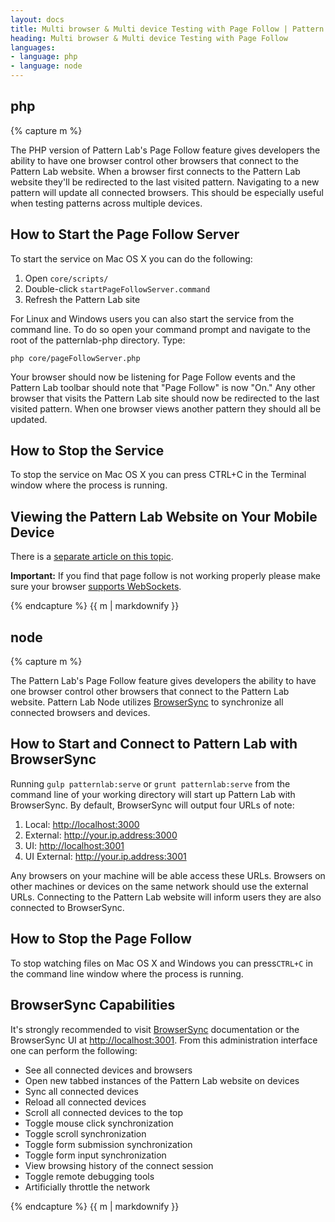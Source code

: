 ```yaml
---
layout: docs
title: Multi browser & Multi device Testing with Page Follow | Pattern Lab
heading: Multi browser & Multi device Testing with Page Follow
languages:
- language: php
- language: node
---
```


<!--- start php -->

<div class="tabs__panel" id="php">
<h2 class="language-title">php</h2>

{% capture m %}

The PHP version of Pattern Lab's Page Follow feature gives developers the ability to have one browser control other browsers that connect to the Pattern Lab website. When a browser first connects to the Pattern Lab website they'll be redirected to the last visited pattern. Navigating to a new pattern will update all connected browsers. This should be especially useful when testing patterns across multiple devices.

## How to Start the Page Follow Server

To start the service on Mac OS X you can do the following:

1. Open `core/scripts/`
2. Double-click `startPageFollowServer.command`
3. Refresh the Pattern Lab site

For Linux and Windows users you can also start the service from the command line. To do so open your command prompt and navigate to the root of the patternlab-php directory. Type:

```
php core/pageFollowServer.php
```

Your browser should now be listening for Page Follow events and the Pattern Lab toolbar should note that "Page Follow" is now "On." Any other browser that visits the Pattern Lab site should now be redirected to the last visited pattern. When one browser views another pattern they should all be updated.

## How to Stop the Service

To stop the service on Mac OS X you can press CTRL+C in the Terminal window where the process is running.

## Viewing the Pattern Lab Website on Your Mobile Device

There is a [separate article on this topic](/docs/pattern-mobile-view.html).

**Important:** If you find that page follow is not working properly please make sure your browser [supports WebSockets](http://caniuse.com/websockets).

{% endcapture %}
{{ m | markdownify }}

</div>

<!--- end php -->


<!--- start node -->

<div class="tabs__panel" id="node">
<h2 class="language-title">node</h2>

{% capture m %}

The Pattern Lab's Page Follow feature gives developers the ability to have one browser control other browsers that connect to the Pattern Lab website. Pattern Lab Node utilizes [BrowserSync](http://www.browsersync.io/) to synchronize all connected browsers and devices.

## How to Start and Connect to Pattern Lab with BrowserSync

Running `gulp patternlab:serve` or `grunt patternlab:serve` from the command line of your working directory will start up Pattern Lab with BrowserSync. By default, BrowserSync will output four URLs of note:

1. Local: [http://localhost:3000](http://localhost:3000)
2. External: http://your.ip.address:3000
3. UI: [http://localhost:3001](http://localhost:3001)
4. UI External: http://your.ip.address:3001

Any browsers on your machine will be able access these URLs. Browsers on other machines or devices on the same network should use the external URLs. Connecting to the Pattern Lab website will inform users they are also connected to BrowserSync.

## How to Stop the Page Follow

To stop watching files on Mac OS X and Windows you can press`CTRL+C` in the command line window where the process is running.

## BrowserSync Capabilities

It's strongly recommended to visit [BrowserSync](http://www.browsersync.io/) documentation or the BrowserSync UI at [http://localhost:3001](http://localhost:3001). From this administration interface one can perform the following:

* See all connected devices and browsers
* Open new tabbed instances of the Pattern Lab website on devices
* Sync all connected devices
* Reload all connected devices
* Scroll all connected devices to the top
* Toggle mouse click synchronization
* Toggle scroll synchronization
* Toggle form submission synchronization
* Toggle form input synchronization
* View browsing history of the connect session
* Toggle remote debugging tools
* Artificially throttle the network

{% endcapture %}
{{ m | markdownify }}

</div>

<!--- end node -->
